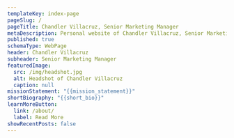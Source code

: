 ```yaml
---
templateKey: index-page
pageSlug: /
pageTitle: Chandler Villacruz, Senior Marketing Manager
metaDescription: Personal website of Chandler Villacruz, Senior Marketing Manager.
published: true
schemaType: WebPage
header: Chandler Villacruz
subheader: Senior Marketing Manager
featuredImage:
  src: /img/headshot.jpg
  alt: Headshot of Chandler Villacruz
  caption: null
missionStatement: "{{mission_statement}}"
shortBiography: "{{short_bio}}"
learnMoreButton:
  link: /about/
  label: Read More
showRecentPosts: false
---
```

